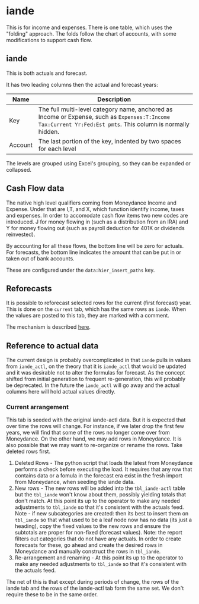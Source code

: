 # iande

This is for income and expenses. There is one table, which uses the "folding" approach.  The folds follow the chart of accounts, with some modifications to support cash flow.

## iande

This is both actuals and forecast.  

It has two leading columns then the actual and forecast years:

| Name            | Description                                                  |
| --------------- | ------------------------------------------------------------ |
|Key|The full multi-level category name, anchored as Income or Expense, such as `Expenses:T:Income Tax:Current Yr:Fed:Est pmts`. This column is normally hidden.|
|Account|The last portion of the key, indented by two spaces for each level|

The levels are grouped using Excel's grouping, so they can be expanded or collapsed.

## Cash Flow data

The native high level qualifiers coming from Moneydance Income and Expense.  Under that are I,T, and X, which function identify income, taxes and expenses.  In order to accomodate cash flow items two new codes are introduced. J for money flowing in (such as a distribution from an IRA) and Y for money flowing out (such as payroll deduction for 401K or dividends reinvested).

By accounting for all these flows, the bottom line will be zero for actuals.  For forecasts, the bottom line indicates the amount that can be put in or taken out of bank accounts.

These are configured under the `data:hier_insert_paths` key.

## Reforecasts

It is possible to reforecast selected rows for the current (first forecast) year.  This is done on the `current` tab, which has the same rows as `iande`. When the values are posted to this tab, they are marked with a comment.

The mechanism is described [here](../operations.md#year-to-date-and-reprojection).

## Reference to actual data

The current design is probably overcomplicated in that `iande` pulls in values from `iande_actl`, on the theory that it is `iande_actl` that would be updated and it was desirable not to alter the formulas for forecast.  As the concept shifted from initial generation to frequent re-generation, this will probably be deprecated.  In the future the `iande_actl` will go away and the actual columns here will hold actual values directly.

### Current arrangement

This tab is seeded with the original iande-actl data.   But it is expected that over time the rows will change.  For instance, if we later drop the first few years, we will find that some of the rows no longer come over from Moneydance.  On the other hand, we may add rows in Moneydance.  It is also possible that we may want to re-organize or rename the rows.  Take deleted rows first.

1. Deleted Rows - The python script that loads the latest from Moneydance performs a check before executing the load.  It requires that any row that contains data or a fomula in the forecast era exist in the fresh import from Moneydance, when seeding the iande data.
2. New rows - The new rows will be added into the `tbl_iande-actl` table but the `tbl_iande` won't know about them, possibly yielding totals that don't match.  At this point its up to the operator to make any needed adjustments to `tbl_iande` so that it's consistent with the actuals feed. Note - if new subcategories are created: then its best to insert them on `tbl_iande` so that what used to be a leaf node now has no data (its just a heading), copy the fixed values to the new rows and ensure the subtotals are proper for non-fixed (forecast values). Note: the report filters out categories that do not have any actuals.  In order to create forecasts for these, go ahead and create the desired rows in Moneydance and manually construct the rows in `tbl_iande`.
3. Re-arrangement and renaming - At this point its up to the operator to make any needed adjustments to `tbl_iande` so that it's consistent with the actuals feed.

The net of this is that except during periods of change, the rows of the iande tab and the rows of the iande-actl tab form the same set.  We don't require these to be in the same order.

